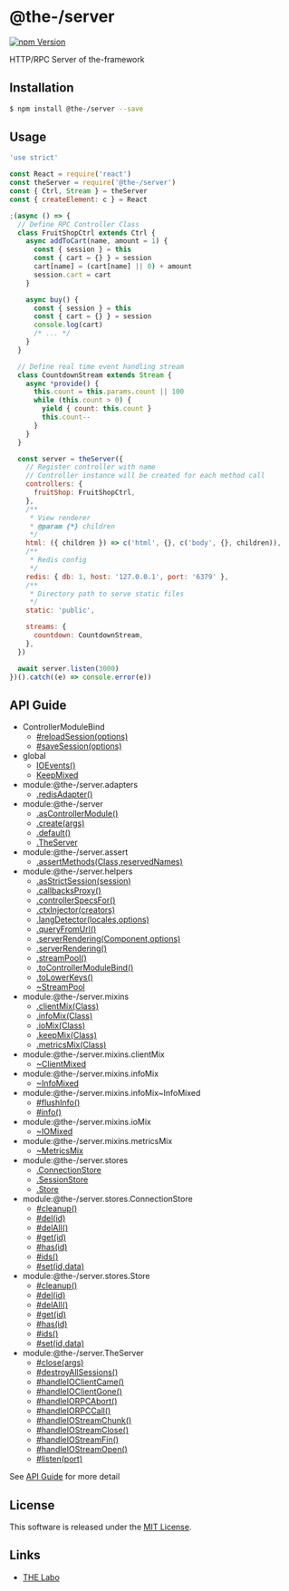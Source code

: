 @the-/server
==========

<!---
This file is generated by the-tmpl. Do not update manually.
--->

<!-- Badge Start -->
<a name="badges"></a>

[![npm Version][bd_npm_shield_url]][bd_npm_url]

[bd_repo_url]: https://github.com/the-labo/the
[bd_travis_url]: http://travis-ci.org/the-labo/the
[bd_travis_shield_url]: http://img.shields.io/travis/the-labo/the.svg?style=flat
[bd_travis_com_url]: http://travis-ci.com/the-labo/the
[bd_travis_com_shield_url]: https://api.travis-ci.com/the-labo/the.svg?token=
[bd_license_url]: https://github.com/the-labo/the/blob/master/LICENSE
[bd_npm_url]: http://www.npmjs.org/package/@the-/server
[bd_npm_shield_url]: http://img.shields.io/npm/v/@the-/server.svg?style=flat
[bd_standard_url]: http://standardjs.com/
[bd_standard_shield_url]: https://img.shields.io/badge/code%20style-standard-brightgreen.svg

<!-- Badge End -->


<!-- Description Start -->
<a name="description"></a>

HTTP/RPC Server of the-framework

<!-- Description End -->


<!-- Overview Start -->
<a name="overview"></a>




<!-- Overview End -->


<!-- Sections Start -->
<a name="sections"></a>

<!-- Section from "doc/readme/01.Installation.md.hbs" Start -->

<a name="section-doc-readme-01-installation-md"></a>

Installation
-----

```bash
$ npm install @the-/server --save
```


<!-- Section from "doc/readme/01.Installation.md.hbs" End -->

<!-- Section from "doc/readme/02.Usage.md.hbs" Start -->

<a name="section-doc-readme-02-usage-md"></a>

Usage
---------

```javascript
'use strict'

const React = require('react')
const theServer = require('@the-/server')
const { Ctrl, Stream } = theServer
const { createElement: c } = React

;(async () => {
  // Define RPC Controller Class
  class FruitShopCtrl extends Ctrl {
    async addToCart(name, amount = 1) {
      const { session } = this
      const { cart = {} } = session
      cart[name] = (cart[name] || 0) + amount
      session.cart = cart
    }

    async buy() {
      const { session } = this
      const { cart = {} } = session
      console.log(cart)
      /* ... */
    }
  }

  // Define real time event handling stream
  class CountdownStream extends Stream {
    async *provide() {
      this.count = this.params.count || 100
      while (this.count > 0) {
        yield { count: this.count }
        this.count--
      }
    }
  }

  const server = theServer({
    // Register controller with name
    // Controller instance will be created for each method call
    controllers: {
      fruitShop: FruitShopCtrl,
    },
    /**
     * View renderer
     * @param {*} children
     */
    html: ({ children }) => c('html', {}, c('body', {}, children)),
    /**
     * Redis config
     */
    redis: { db: 1, host: '127.0.0.1', port: '6379' },
    /**
     * Directory path to serve static files
     */
    static: 'public',

    streams: {
      countdown: CountdownStream,
    },
  })

  await server.listen(3000)
})().catch((e) => console.error(e))

```


<!-- Section from "doc/readme/02.Usage.md.hbs" End -->


<!-- Sections Start -->

<a name="api"></a>

## API Guide


- ControllerModuleBind
  - [#reloadSession(options)](./doc/api/api.md#ControllerModuleBind#reloadSession)
  - [#saveSession(options)](./doc/api/api.md#ControllerModuleBind#saveSession)
- global
  - [IOEvents()](./doc/api/api.md#IOEvents)
  - [KeepMixed](./doc/api/api.md#KeepMixed)
- module:@the-/server.adapters
  - [.redisAdapter()](./doc/api/api.md#module_@the-/server.adapters.redisAdapter)
- module:@the-/server
  - [.asControllerModule()](./doc/api/api.md#module_@the-/server.asControllerModule)
  - [.create(args)](./doc/api/api.md#module_@the-/server.create)
  - [.default()](./doc/api/api.md#module_@the-/server.default)
  - [.TheServer](./doc/api/api.md#module_@the-/server.TheServer)
- module:@the-/server.assert
  - [.assertMethods(Class,reservedNames)](./doc/api/api.md#module_@the-/server.assert.assertMethods)
- module:@the-/server.helpers
  - [.asStrictSession(session)](./doc/api/api.md#module_@the-/server.helpers.asStrictSession)
  - [.callbacksProxy()](./doc/api/api.md#module_@the-/server.helpers.callbacksProxy)
  - [.controllerSpecsFor()](./doc/api/api.md#module_@the-/server.helpers.controllerSpecsFor)
  - [.ctxInjector(creators)](./doc/api/api.md#module_@the-/server.helpers.ctxInjector)
  - [.langDetector(locales,options)](./doc/api/api.md#module_@the-/server.helpers.langDetector)
  - [.queryFromUrl()](./doc/api/api.md#module_@the-/server.helpers.queryFromUrl)
  - [.serverRendering(Component,options)](./doc/api/api.md#module_@the-/server.helpers.serverRendering)
  - [.serverRendering()](./doc/api/api.md#module_@the-/server.helpers.serverRendering)
  - [.streamPool()](./doc/api/api.md#module_@the-/server.helpers.streamPool)
  - [.toControllerModuleBind()](./doc/api/api.md#module_@the-/server.helpers.toControllerModuleBind)
  - [.toLowerKeys()](./doc/api/api.md#module_@the-/server.helpers.toLowerKeys)
  - [~StreamPool](./doc/api/api.md#module_@the-/server.helpers~StreamPool)
- module:@the-/server.mixins
  - [.clientMix(Class)](./doc/api/api.md#module_@the-/server.mixins.clientMix)
  - [.infoMix(Class)](./doc/api/api.md#module_@the-/server.mixins.infoMix)
  - [.ioMix(Class)](./doc/api/api.md#module_@the-/server.mixins.ioMix)
  - [.keepMix(Class)](./doc/api/api.md#module_@the-/server.mixins.keepMix)
  - [.metricsMix(Class)](./doc/api/api.md#module_@the-/server.mixins.metricsMix)
- module:@the-/server.mixins.clientMix
  - [~ClientMixed](./doc/api/api.md#module_@the-/server.mixins.clientMix~ClientMixed)
- module:@the-/server.mixins.infoMix
  - [~InfoMixed](./doc/api/api.md#module_@the-/server.mixins.infoMix~InfoMixed)
- module:@the-/server.mixins.infoMix~InfoMixed
  - [#flushInfo()](./doc/api/api.md#module_@the-/server.mixins.infoMix~InfoMixed#flushInfo)
  - [#info()](./doc/api/api.md#module_@the-/server.mixins.infoMix~InfoMixed#info)
- module:@the-/server.mixins.ioMix
  - [~IOMixed](./doc/api/api.md#module_@the-/server.mixins.ioMix~IOMixed)
- module:@the-/server.mixins.metricsMix
  - [~MetricsMix](./doc/api/api.md#module_@the-/server.mixins.metricsMix~MetricsMix)
- module:@the-/server.stores
  - [.ConnectionStore](./doc/api/api.md#module_@the-/server.stores.ConnectionStore)
  - [.SessionStore](./doc/api/api.md#module_@the-/server.stores.SessionStore)
  - [.Store](./doc/api/api.md#module_@the-/server.stores.Store)
- module:@the-/server.stores.ConnectionStore
  - [#cleanup()](./doc/api/api.md#module_@the-/server.stores.ConnectionStore#cleanup)
  - [#del(id)](./doc/api/api.md#module_@the-/server.stores.ConnectionStore#del)
  - [#delAll()](./doc/api/api.md#module_@the-/server.stores.ConnectionStore#delAll)
  - [#get(id)](./doc/api/api.md#module_@the-/server.stores.ConnectionStore#get)
  - [#has(id)](./doc/api/api.md#module_@the-/server.stores.ConnectionStore#has)
  - [#ids()](./doc/api/api.md#module_@the-/server.stores.ConnectionStore#ids)
  - [#set(id,data)](./doc/api/api.md#module_@the-/server.stores.ConnectionStore#set)
- module:@the-/server.stores.Store
  - [#cleanup()](./doc/api/api.md#module_@the-/server.stores.Store#cleanup)
  - [#del(id)](./doc/api/api.md#module_@the-/server.stores.Store#del)
  - [#delAll()](./doc/api/api.md#module_@the-/server.stores.Store#delAll)
  - [#get(id)](./doc/api/api.md#module_@the-/server.stores.Store#get)
  - [#has(id)](./doc/api/api.md#module_@the-/server.stores.Store#has)
  - [#ids()](./doc/api/api.md#module_@the-/server.stores.Store#ids)
  - [#set(id,data)](./doc/api/api.md#module_@the-/server.stores.Store#set)
- module:@the-/server.TheServer
  - [#close(args)](./doc/api/api.md#module_@the-/server.TheServer#close)
  - [#destroyAllSessions()](./doc/api/api.md#module_@the-/server.TheServer#destroyAllSessions)
  - [#handleIOClientCame()](./doc/api/api.md#module_@the-/server.TheServer#handleIOClientCame)
  - [#handleIOClientGone()](./doc/api/api.md#module_@the-/server.TheServer#handleIOClientGone)
  - [#handleIORPCAbort()](./doc/api/api.md#module_@the-/server.TheServer#handleIORPCAbort)
  - [#handleIORPCCall()](./doc/api/api.md#module_@the-/server.TheServer#handleIORPCCall)
  - [#handleIOStreamChunk()](./doc/api/api.md#module_@the-/server.TheServer#handleIOStreamChunk)
  - [#handleIOStreamClose()](./doc/api/api.md#module_@the-/server.TheServer#handleIOStreamClose)
  - [#handleIOStreamFin()](./doc/api/api.md#module_@the-/server.TheServer#handleIOStreamFin)
  - [#handleIOStreamOpen()](./doc/api/api.md#module_@the-/server.TheServer#handleIOStreamOpen)
  - [#listen(port)](./doc/api/api.md#module_@the-/server.TheServer#listen)

See [API Guide](./doc/api/api.md) for more detail


<!-- LICENSE Start -->
<a name="license"></a>

License
-------
This software is released under the [MIT License](https://github.com/the-labo/the/blob/master/LICENSE).

<!-- LICENSE End -->


<!-- Links Start -->
<a name="links"></a>

Links
------

+ [THE Labo][the_labo_url]

[the_labo_url]: https://github.com/the-labo

<!-- Links End -->
